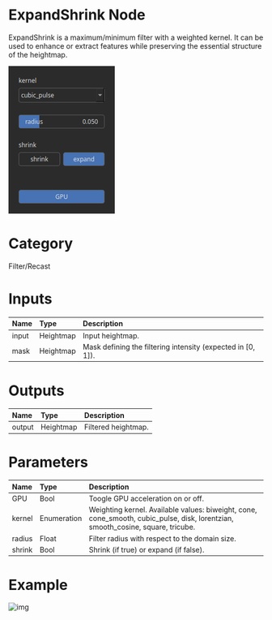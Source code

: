 
ExpandShrink Node
=================


ExpandShrink is a maximum/minimum filter with a weighted kernel. It can be used to enhance or extract features while preserving the essential structure of the heightmap.



![img](../../images/nodes/ExpandShrink_settings.png)


# Category


Filter/Recast
# Inputs

|Name|Type|Description|
| :--- | :--- | :--- |
|input|Heightmap|Input heightmap.|
|mask|Heightmap|Mask defining the filtering intensity (expected in [0, 1]).|

# Outputs

|Name|Type|Description|
| :--- | :--- | :--- |
|output|Heightmap|Filtered heightmap.|

# Parameters

|Name|Type|Description|
| :--- | :--- | :--- |
|GPU|Bool|Toogle GPU acceleration on or off.|
|kernel|Enumeration|Weighting kernel. Available values: biweight, cone, cone_smooth, cubic_pulse, disk, lorentzian, smooth_cosine, square, tricube.|
|radius|Float|Filter radius with respect to the domain size.|
|shrink|Bool|Shrink (if true) or expand (if false).|

# Example


![img](../../images/nodes/ExpandShrink.png)

